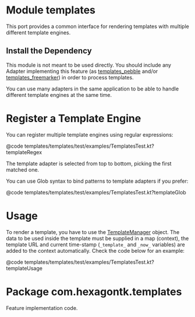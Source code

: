 
# Module templates
This port provides a common interface for rendering templates with multiple different template
engines.

## Install the Dependency
This module is not meant to be used directly. You should include any Adapter implementing this
feature (as [templates_pebble] and/or [templates_freemarker]) in order to process templates.

You can use many adapters in the same application to be able to handle different template engines at
the same time.

[templates_pebble]: templates_pebble.md
[templates_freemarker]: templates_freemarker.md

# Register a Template Engine
You can register multiple template engines using regular expressions:

@code templates/templates/test/examples/TemplatesTest.kt?templateRegex

The template adapter is selected from top to bottom, picking the first matched one.

You can use Glob syntax to bind patterns to template adapters if you prefer:

@code templates/templates/test/examples/TemplatesTest.kt?templateGlob

# Usage
To render a template, you have to use the [TemplateManager] object. The data to be used inside the
template must be supplied in a map (context), the template URL and current time-stamp (`_template_`
and `_now_` variables) are added to the context automatically. Check the code below for an example:

@code templates/templates/test/examples/TemplatesTest.kt?templateUsage

[TemplateManager]: ../api/templates/templates/com.hexagontk.templates/-template-manager

# Package com.hexagontk.templates
Feature implementation code.
